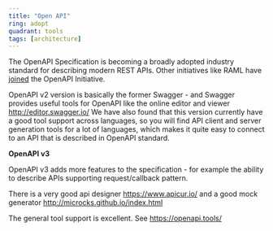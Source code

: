 ```yaml
---
title: "Open API"
ring: adopt
quadrant: tools
tags: [architecture]
---
```


The OpenAPI Specification is becoming a broadly adopted industry standard for describing modern REST APIs.
Other initiatives like RAML have [joined](https://blogs.mulesoft.com/dev/api-dev/open-api-raml-better-together/) the OpenAPI Initiative.

OpenAPI v2 version is basically the former Swagger - and Swagger provides useful tools for OpenAPI like the online editor and viewer http://editor.swagger.io/
We have also found that this version currently have a good tool support across languages, so you will find API client and server generation tools for a lot of languages, which makes it quite easy to connect to an API that is described in OpenAPI standard.

**OpenAPI v3**

OpenAPI v3 adds more features to the specification - for example the ability to describe APIs supporting request/callback pattern.

There is a very good api designer https://www.apicur.io/ and a good mock generator http://microcks.github.io/index.html

The general tool support is excellent. See https://openapi.tools/
